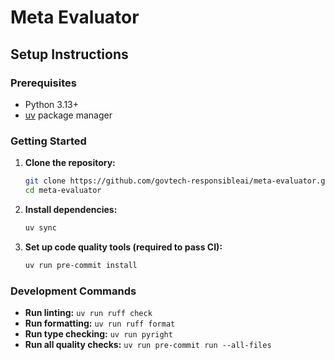 # Meta Evaluator

## Setup Instructions

### Prerequisites
- Python 3.13+
- [uv](https://docs.astral.sh/uv/) package manager

### Getting Started

1. **Clone the repository:**
   ```bash
   git clone https://github.com/govtech-responsibleai/meta-evaluator.git
   cd meta-evaluator
   ```

2. **Install dependencies:**
   ```bash
   uv sync
   ```

3. **Set up code quality tools (required to pass CI):**
   ```bash
   uv run pre-commit install
   ```

### Development Commands

- **Run linting:** `uv run ruff check`
- **Run formatting:** `uv run ruff format`
- **Run type checking:** `uv run pyright`
- **Run all quality checks:** `uv run pre-commit run --all-files`
